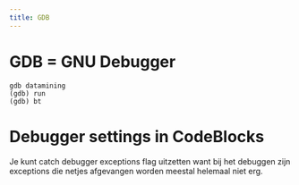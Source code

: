 ```yaml
---
title: GDB
---
```


# GDB = GNU Debugger
```
gdb datamining
(gdb) run
(gdb) bt
```

# Debugger settings in CodeBlocks
Je kunt catch debugger exceptions flag uitzetten want bij het debuggen zijn exceptions die netjes afgevangen worden meestal helemaal niet erg.
